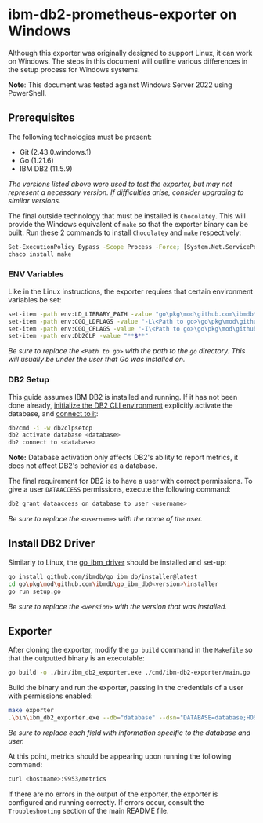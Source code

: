 # **ibm-db2-prometheus-exporter on Windows**

Although this exporter was originally designed to support Linux, it can work on Windows. The steps in this document will outline various differences in the setup process for Windows systems.

**Note**: This document was tested against Windows Server 2022 using PowerShell.

## Prerequisites

The following technologies must be present:

- Git (2.43.0.windows.1)
- Go (1.21.6)
- IBM DB2 (11.5.9)

_The versions listed above were used to test the exporter, but may not represent a necessary version. If difficulties arise, consider upgrading to similar versions._

The final outside technology that must be installed is `Chocolatey`. This will provide the Windows equivalent of `make` so that the exporter binary can be built. Run these 2 commands to install `Chocolatey` and `make` respectively:

```bash
Set-ExecutionPolicy Bypass -Scope Process -Force; [System.Net.ServicePointManager]::SecurityProtocol = [System.Net.ServicePointManager]::SecurityProtocol -bor 3072; iex ((New-Object System.Net.WebClient).DownloadString('https://community.chocolatey.org/install.ps1'))
chaco install make
```

### ENV Variables

Like in the Linux instructions, the exporter requires that certain environment variables be set:

```bash
set-item -path env:LD_LIBRARY_PATH -value "go\pkg\mod\github.com\ibmdb\clidriver\lib"
set-item -path env:CGO_LDFLAGS -value "-L\<Path to go>\go\pkg\mod\github.com\ibmdb\tmp\clidriver\lib"
set-item -path env:CGO_CFLAGS -value "-I\<Path to go>\go\pkg\mod\github.com\ibmdb\clidriver\include"
set-item -path env:Db2CLP -value "**$**"
```

_Be sure to replace the `<Path to go>` with the path to the `go` directory. This will usually be under the user that Go was installed on._

### DB2 Setup

This guide assumes IBM DB2 is installed and running. If it has not been done already, [initialize the DB2 CLI environment](https://www.ibm.com/support/pages/db21061e-environment-not-initialized-when-running-db2-commands-windows-command-line) explicitly activate the database, and [connect to it](https://www.xtivia.com/blog/how-to-connect-to-a-db2-database/):

```bash
db2cmd -i -w db2clpsetcp
db2 activate database <database>
db2 connect to <database>
```

**Note:** Database activation only affects DB2's ability to report metrics, it does not affect DB2's behavior as a database.

The final requirement for DB2 is to have a user with correct permissions. To give a user `DATAACCESS` permissions, execute the following command:

```bash
db2 grant dataaccess on database to user <username>
```

_Be sure to replace the `<username>` with the name of the user._

## Install DB2 Driver

Similarly to Linux, the [go_ibm_driver](https://github.com/ibmdb/go_ibm_db) should be installed and set-up:

```bash
go install github.com/ibmdb/go_ibm_db/installer@latest
cd go\pkg\mod\github.com\ibmdb\go_ibm_db@<version>\installer
go run setup.go
```

_Be sure to replace the `<version>` with the version that was installed._

## Exporter

After cloning the exporter, modify the `go build` command in the `Makefile` so that the outputted binary is an executable:

```bash
go build -o ./bin/ibm_db2_exporter.exe ./cmd/ibm-db2-exporter/main.go
```

Build the binary and run the exporter, passing in the credentials of a user with permissions enabled:

```bash
make exporter
.\bin\ibm_db2_exporter.exe --db="database" --dsn="DATABASE=database;HOSTNAME=localhost;PORT=50000;UID=username;PWD=password
```

_Be sure to replace each field with information specific to the database and user._

At this point, metrics should be appearing upon running the following command:

```bash
curl <hostname>:9953/metrics
```

If there are no errors in the output of the exporter, the exporter is configured and running correctly. If errors occur, consult the `Troubleshooting` section of the main README file.
